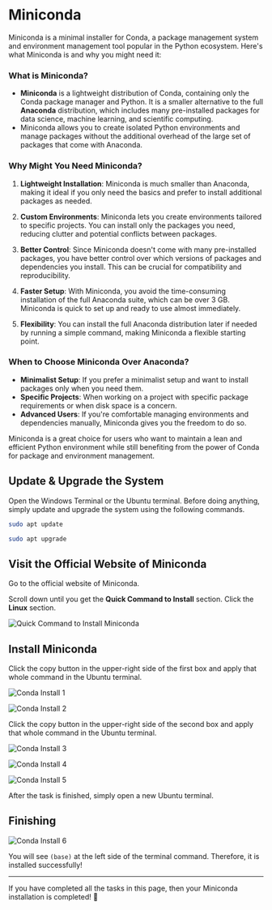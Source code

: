 # Miniconda

Miniconda is a minimal installer for Conda, a package management system and environment management tool popular in the Python ecosystem. Here's what Miniconda is and why you might need it:

### **What is Miniconda?**
- **Miniconda** is a lightweight distribution of Conda, containing only the Conda package manager and Python. It is a smaller alternative to the full **Anaconda** distribution, which includes many pre-installed packages for data science, machine learning, and scientific computing.
- Miniconda allows you to create isolated Python environments and manage packages without the additional overhead of the large set of packages that come with Anaconda.

### **Why Might You Need Miniconda?**
1. **Lightweight Installation**: Miniconda is much smaller than Anaconda, making it ideal if you only need the basics and prefer to install additional packages as needed.

2. **Custom Environments**: Miniconda lets you create environments tailored to specific projects. You can install only the packages you need, reducing clutter and potential conflicts between packages.

3. **Better Control**: Since Miniconda doesn't come with many pre-installed packages, you have better control over which versions of packages and dependencies you install. This can be crucial for compatibility and reproducibility.

4. **Faster Setup**: With Miniconda, you avoid the time-consuming installation of the full Anaconda suite, which can be over 3 GB. Miniconda is quick to set up and ready to use almost immediately.

5. **Flexibility**: You can install the full Anaconda distribution later if needed by running a simple command, making Miniconda a flexible starting point.

### **When to Choose Miniconda Over Anaconda?**
- **Minimalist Setup**: If you prefer a minimalist setup and want to install packages only when you need them.
- **Specific Projects**: When working on a project with specific package requirements or when disk space is a concern.
- **Advanced Users**: If you're comfortable managing environments and dependencies manually, Miniconda gives you the freedom to do so.

Miniconda is a great choice for users who want to maintain a lean and efficient Python environment while still benefiting from the power of Conda for package and environment management.

## Update & Upgrade the System

Open the Windows Terminal or the Ubuntu terminal. Before doing anything, simply update and upgrade the system using the following commands.

```bash
sudo apt update
```

```bash
sudo apt upgrade
```

## Visit the Official Website of Miniconda

Go to the official website of Miniconda.

Scroll down until you get the **Quick Command to Install** section. Click the **Linux** section.

![Quick Command to Install Miniconda](/img/quick-install-miniconda.png)

## Install Miniconda

Click the copy button in the upper-right side of the first box and apply that whole command in the Ubuntu terminal.

![Conda Install 1](/img/conda-install-1.png)

![Conda Install 2](/img/conda-install-2.png)

Click the copy button in the upper-right side of the second box and apply that whole command in the Ubuntu terminal.

![Conda Install 3](/img/conda-install-3.png)

![Conda Install 4](/img/conda-install-4.png)

![Conda Install 5](/img/conda-install-5.png)

After the task is finished, simply open a new Ubuntu terminal.

## Finishing

![Conda Install 6](/img/conda-install-6.png)

You will see `(base)` at the left side of the terminal command. Therefore, it is installed successfully!

-------

If you have completed all the tasks in this page, then your Miniconda installation is completed! 🎊